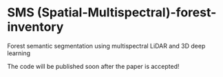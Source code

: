 # SMS (Spatial-Multispectral)-forest-inventory
Forest semantic segmentation using multispectral LiDAR and 3D deep learning

The code will be published soon after the paper is accepted!
